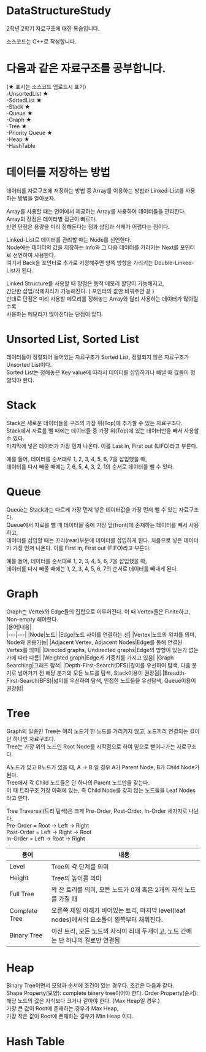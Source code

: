 # DataStructureStudy
2학년 2학기 자료구조에 대한 복습입니다.   
 
소스코드는 C++로 작성합니다.   


# 다음과 같은 자료구조를 공부합니다.   
(★ 표시는 소스코드 업로드시 표기)   
-UnsortedList ★    
-SortedList ★    
-Stack ★    
-Queue ★    
-Graph ★    
-Tree ★   
-Priority Queue ★      
-Heap ★     
-HashTable   

# 데이터를 저장하는 방법   

데이터를 자료구조에 저장하는 방법 중 Array를 이용하는 방법과 Linked-List를 사용하는 방법을 알아보자.   
   
Array를 사용할 때는 언어에서 제공하는 Array를 사용하여 데이터들을 관리한다.   
Array의 장점은 데이터별 접근이 빠르다.   
반면 단점은 용량을 미리 정해둔다는 점과 삽입과 삭제가 어렵다는 점이다.   
   
Linked-List로 데이터를 관리할 때는 Node를 선언한다.   
Node에는 데이터의 값을 저장하는 Info와 그 다음 데이터를 가리키는 Next를 포인터로 선언하여 사용한다.   
여기서 Back을 포인터로 추가로 지정해주면 양쪽 방향을 가리키는 Double-Linked-List가 된다.   
   
Linked Structure를 사용할 때 장점은 동적 메모리 할당이 가능해지고,   
간단한 삽입/삭제처리가 가능해진다. ( 포인터의 값만 바꿔주면 끝 )   
반대로 단점은 미리 사용할 메모리를 정해놓는 Array와 달리 사용하는 데이터가 많아질수록   
사용하는 메모리가 많아진다는 단점이 있다.   
   

# Unsorted List, Sorted List   

데이터들이 정렬되어 들어있는 자료구조가 Sorted List, 정렬되지 않은 자료구조가 Unsorted List이다.   
Sorted List는 정해놓은 Key value에 따라서 데이터를 삽입하거나 빼낼 때 값들이 정렬되야 한다.   


#  Stack   

Stack은 새로운 데이터들을 구조의 가장 위(Top)에 추가할 수 있는 자료구조다.   
Stack에서 자료를 뺄 때에는 데이터들 중 가장 위(Top)에 있는 데이터만을 빼서 사용할 수 있다.   
마지막에 넣은 데이터가 가장 먼저 나온다. 이를 Last in, First out (LIFO)라고 부른다.   

예를 들어, 데이터를 순서대로 1, 2, 3, 4, 5, 6, 7을 삽입했을 때,    
데이터를 다시 빼올 때에는 7, 6, 5, 4, 3, 2, 1의 순서로 데이터를 뺄 수 있다.


#  Queue   

Queue는 Stack과는 다르게 가장 먼저 넣은 데이터값을 가장 먼저 뺄 수 있는 자료구조다.   
Queue에서 자료를 뺄 때 데이터들 중에 가장 앞(front)에 존재하는 데이터를 빼서 사용하고,   
데이터를 삽입할 때는 꼬리(rear)부분에 데이터를 삽입하게 된다.
처음으로 넣은 데이터가 가장 먼저 나온다. 이를 First in, First out (FIFO)라고 부른다.

예를 들어, 데이터를 순서대로 1, 2, 3, 4, 5, 6, 7을 삽입했을 때,   
데이터를 다시 빼올 때에는 1, 2, 3, 4, 5, 6, 7의 순서로 데이터를 빼내게 된다.


#  Graph    
Graph는 Vertex와 Edge들의 집합으로 이루어진다. 이 때 Vertex들은 Finite하고, Non-empty 해야한다.  
|용어|내용|   
|---|---|
|Node|노드|
|Edge|노드 사이를 연결하는 선|
|Vertex|노드의 위치를 의미, Node와 혼용가능|
|Adjacent Vertex, Adjacent Nodes|Edge를 통해 연결된 Vertex를 의미|
|Directed graphs, Undirected graphs|Edge의 방향이 있는가 없는가에 따라 다름|
|Weighted graph|Edge가 가중치를 가지고 있음|
|Graph Searching|그래프 탐색|
|Depth-First-Search(DFS)|깊이를 우선하여 탐색, 다음 분기로 넘어가기 전 해당 분기의 모든 노드를 탐색, Stack이용이 권장됨|
|Breadth-First-Search(BFS)|넓이를 우선하여 탐색, 인접한 노드들을 우선탐색, Queue이용이 권장됨|


#  Tree   

Graph의 일종인 Tree는 여러 노드가 한 노드를 가리키지 않고, 노드끼리 연결되는 길이 단 하나인 자료구조다.   
Tree는 가장 위의 노드인 Root Node를 시작점으로 하여 밑으로 뻗어나가는 자료구조다.   
     
A노드가 있고 B노드가 있을 때, A -> B 일 경우 A가 Parent Node, B가 Child Node가 된다.      
Tree에서 각 Child 노드들은 단 하나의 Parent 노드만을 갖는다.   
이 때 트리구조 가장 아래에 있는, 즉 Child Node를 갖지 않는 노드들을 Leaf Nodes라고 한다.

Tree Traversal(트리 탐색)은 크게 Pre-Order, Post-Order, In-Order 세가지로 나뉜다.   
Pre-Order = Root -> Left -> Right   
Post-Order = Left -> Right -> Root   
In-Order = Left -> Root -> Right   

|용어|내용|   
|---|---|
|Level|Tree의 각 단계를 의미|
|Height|Tree의 높이를 의미|
|Full Tree|꽉 찬 트리를 의미, 모든 노드가 0개 혹은 2개의 자식 노드를 가질 때|
|Complete Tree|오른쪽 제일 아래가 비어있는 트리, 마지막 level(leaf nodes)에서의 요소들이 왼쪽부터 채워진다.|
|Binary Tree|이진 트리, 모든 노드의 자식이 최대 두개이고, 노드 간에는 단 하나의 길로만 연결됨|


# Heap  
Binary Tree이면서 모양과 순서에 조건이 있는 경우다. 조건은 다음과 같다.   
Shape Property(모양): complete binery tree이어야 한다.
Order Property(순서): 해당 노드의 값은 자식보다 크거나 같아야 한다. (Max Heap일 경우.)      
가장 큰 값이 Root에 존재하는 경우가 Max Heap,   
가장 작은 값이 Root에 존재하는 경우가 Min Heap 이다.   

# Hash Table   
